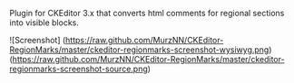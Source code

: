 Plugin for CKEditor 3.x that converts html comments for regional sections into visible blocks.

![Screenshot]
(https://raw.github.com/MurzNN/CKEditor-RegionMarks/master/ckeditor-regionmarks-screenshot-wysiwyg.png)
(https://raw.github.com/MurzNN/CKEditor-RegionMarks/master/ckeditor-regionmarks-screenshot-source.png)